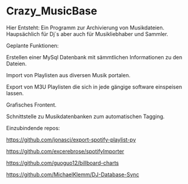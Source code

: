 # Crazy_MusicBase
Hier Entsteht:
Ein Programm zur Archivierung von Musikdateien. Haupsächlich für Dj´s aber auch für Musikliebhaber und Sammler.


Geplante Funktionen:

Erstellen einer MySql Datenbank mit sämmtlichen Informationen zu den Dateien.

Import von Playlisten aus diversen Musik portalen.

Export von M3U Playlisten die sich in jede gängige software einspeisen lassen.

Grafisches Frontent.

Schnittstelle zu Musikdatenbanken zum automatischen Tagging. 

Einzubindende repos:

https://github.com/jonascj/export-spotify-playlist-py

https://github.com/excerebrose/spotifyImporter

https://github.com/guoguo12/billboard-charts

https://github.com/MichaelKlemm/DJ-Database-Sync
